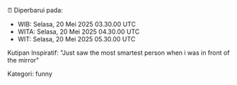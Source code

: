 ⏰ Diperbarui pada:
- WIB: Selasa, 20 Mei 2025 03.30.00 UTC
- WITA: Selasa, 20 Mei 2025 04.30.00 UTC
- WIT: Selasa, 20 Mei 2025 05.30.00 UTC

Kutipan Inspiratif:
"Just saw the most smartest person when i was in front of the mirror"


Kategori: funny


